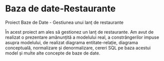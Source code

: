 # Baza de date-Restaurante
Proiect Baze de Date - Gestiunea unui lanț de restaurante

În acest proiect am ales să gestionez un lanț de restaurante. Am avut de realizat o prezentare amănunțită a modelului real, a constrângerilor impuse asupra modelului, 
de realizat diagrama entitate-relație, diagrama conceptuală, normalizare și denormalizare, cereri SQL pe baza acestui model și multe alte concepte de baze de date. 
